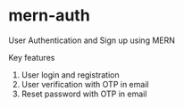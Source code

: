 # mern-auth
 User Authentication and Sign up using MERN

Key features
1. User login and registration 
2. User verification with OTP in email
3. Reset password with OTP in email
